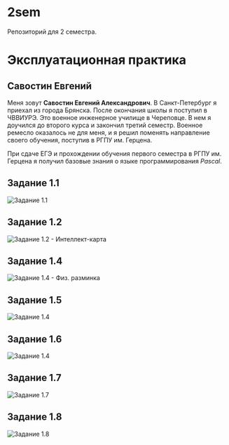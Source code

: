 # 2sem
Репозиторий для 2 семестра.
# Эксплуатационная практика
## Савостин Евгений

Меня зовут __Савостин Евгений Александрович__. В Санкт-Петербург я приехал из города Брянска.
После окончания школы я поступил в ЧВВИУРЭ. Это военное инженерное училище в Череповце. В нем я доучился до второго курса и закончил третий семестр.
Военное ремесло оказалось не для меня, и я решил поменять направление своего обучения, поступив в РГПУ им. Герцена.

При сдаче ЕГЭ и прохождении обучения первого семестра в РГПУ им. Герцена я получил базовые знания о языке программирования *Pascal*.


## Задание 1.1
![Задание 1.1](http://qrcoder.ru/code/?https%3A%2F%2Fgithub.com%2FDanceDaemon%2F2sem%2Fblob%2Fmaster%2F%25D0%25A1%25D0%25B0%25D0%25B2%25D0%25BE%25D1%2581%25D1%2582%25D0%25B8%25D0%25BD%25D0%2595%25D0%2590_%25D0%2598%25D0%2592%25D0%25A21.1_%25D0%2598%25D0%25A1%25D0%25A0%25201.1.pdf&4&0)

## Задание 1.2
![Задание 1.2 - Интеллект-карта](http://qrcoder.ru/code/?https%3A%2F%2Fcdn1.savepice.ru%2Fuploads%2F2020%2F2%2F7%2Ff816c275174a751f7aa697ec8acf3d84-full.png&4&0)

## Задание 1.4
![Задание 1.4 - Физ. разминка](http://qrcoder.ru/code/?https%3A%2F%2Fgithub.com%2FDanceDaemon%2F2sem%2Fblob%2Fmaster%2F%25D0%25A1%25D0%25B0%25D0%25B2%25D0%25BE%25D1%2581%25D1%2582%25D0%25B8%25D0%25BD%2520%25D0%2595%25D0%2590_%25D0%259A%25D0%25BE%25D0%25BC%25D0%25BF%25D0%25BB%25D0%25B5%25D0%25BA%25D1%2581%2520%25D1%2584%25D0%25B8%25D0%25B7%25D0%25B8%25D1%2587%25D0%25B5%25D1%2581%25D0%25BA%25D0%25B8%25D1%2585%2520%25D1%2583%25D0%25BF%25D1%2580%25D0%25B0%25D0%25B6%25D0%25BD%25D0%25B5%25D0%25BD%25D0%25B8%25D0%25B9%2520%25D0%25B4%25D0%25BB%25D1%258F%2520%25D0%25BF%25D1%2580%25D0%25BE%25D0%25B3%25D1%2580%25D0%25B0%25D0%25BC%25D0%25BC%25D0%25B8%25D1%2581%25D1%2582%25D0%25B0.pdf&4&0)

## Задание 1.5
![Задание 1.4](http://qrcoder.ru/code/?https%3A%2F%2Fgithub.com%2FDanceDaemon%2F2sem%2Fblob%2Fmaster%2F%25D0%25A3%25D0%25BF%25D1%2580%25D0%25B0%25D0%25B6%25D0%25BD%25D0%25B5%25D0%25BD%25D0%25B8%25D1%258F%2520%25D0%25B4%25D0%25BB%25D1%258F%2520%25D1%2583%25D0%25B2%25D0%25B0%25D0%25B6%25D0%25B0%25D1%258E%25D1%2589%25D0%25B5%25D0%25B3%25D0%25BE%2520%25D1%2581%25D0%25B5%25D0%25B1%25D1%258F%2520%25D0%25BF%25D1%2580%25D0%25BE%25D0%25B3%25D1%2580%25D0%25B0%25D0%25BC%25D0%25BC%25D0%25B8%25D1%2581%25D1%2582%25D0%25B0%2520%28%25D0%25A1%25D0%25B0%25D0%25B2%25D0%25BE%25D1%2581%25D1%2582%25D0%25B8%25D0%25BD%2520%25D0%2595.%25D0%2590%29.pdf&4&0)

## Задание 1.6
![Задание 1.4](http://qrcoder.ru/code/?https%3A%2F%2Fsysot.ru%2F%25D0%25B8%25D0%25BD%25D1%2581%25D1%2582%25D1%2580%25D1%2583%25D0%25BA%25D1%2586%25D0%25B8%25D1%258F-%25D0%25BF%25D0%25BE-%25D0%25BE%25D1%2585%25D1%2580%25D0%25B0%25D0%25BD%25D0%25B5-%25D1%2582%25D1%2580%25D1%2583%25D0%25B4%25D0%25B0-%25D0%25B4%25D0%25BB%25D1%258F-%25D0%25BF%25D1%2580%25D0%25BE%25D0%25B3%25D1%2580%25D0%25B0%2F&4&0)

## Задание 1.7
![Задание 1.7](http://qrcoder.ru/code/?http%3A%2F%2Fdocs.cntd.ru%2Fdocument%2F58839553&4&0)

## Задание 1.8
![Задание 1.8](http://qrcoder.ru/code/?https%3A%2F%2Fgithub.com%2FDanceDaemon%2F2sem%2Fblob%2Fmaster%2F%25D0%25A1%25D0%25B0%25D0%25B2%25D0%25BE%25D1%2581%25D1%2582%25D0%25B8%25D0%25BD%25D0%2595%25D0%2590%28%25D0%2598%25D0%25A1%25D0%25A0%25201.8%29.pdf&4&0)
